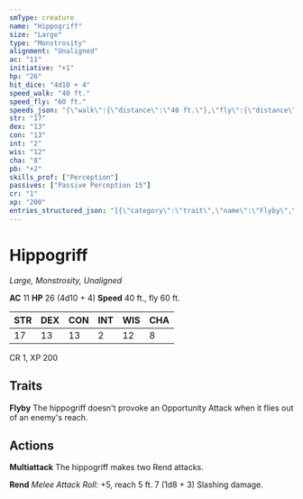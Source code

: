 ```yaml
---
smType: creature
name: "Hippogriff"
size: "Large"
type: "Monstrosity"
alignment: "Unaligned"
ac: "11"
initiative: "+1"
hp: "26"
hit_dice: "4d10 + 4"
speed_walk: "40 ft."
speed_fly: "60 ft."
speeds_json: "{\"walk\":{\"distance\":\"40 ft.\"},\"fly\":{\"distance\":\"60 ft.\"}}"
str: "17"
dex: "13"
con: "13"
int: "2"
wis: "12"
cha: "8"
pb: "+2"
skills_prof: ["Perception"]
passives: ["Passive Perception 15"]
cr: "1"
xp: "200"
entries_structured_json: "[{\"category\":\"trait\",\"name\":\"Flyby\",\"text\":\"The hippogriff doesn't provoke an Opportunity Attack when it flies out of an enemy's reach.\"},{\"category\":\"action\",\"name\":\"Multiattack\",\"text\":\"The hippogriff makes two Rend attacks.\"},{\"category\":\"action\",\"name\":\"Rend\",\"text\":\"*Melee Attack Roll:* +5, reach 5 ft. 7 (1d8 + 3) Slashing damage.\",\"kind\":\"Melee Attack Roll\",\"to_hit\":\"+5\",\"range\":\"5 ft\",\"damage\":\"7 (1d8 + 3) Slashing\"}]"
---
```


# Hippogriff
*Large, Monstrosity, Unaligned*

**AC** 11
**HP** 26 (4d10 + 4)
**Speed** 40 ft., fly 60 ft.

| STR | DEX | CON | INT | WIS | CHA |
| --- | --- | --- | --- | --- | --- |
| 17 | 13 | 13 | 2 | 12 | 8 |

CR 1, XP 200

## Traits

**Flyby**
The hippogriff doesn't provoke an Opportunity Attack when it flies out of an enemy's reach.

## Actions

**Multiattack**
The hippogriff makes two Rend attacks.

**Rend**
*Melee Attack Roll:* +5, reach 5 ft. 7 (1d8 + 3) Slashing damage.

